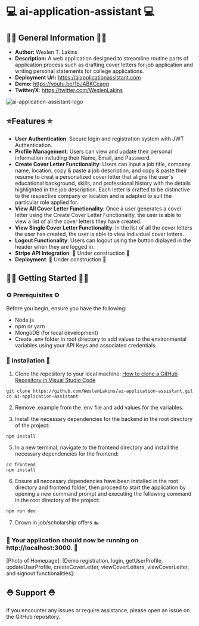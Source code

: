 # 💻 ai-application-assistant 💻

## 🧑‍🚀 General Information 🧑‍🚀
- **Author:** Weslen T. Lakins
- **Description:** A web application designed to streamline routine parts of application process such as drafting cover letters for job application and writing personal statements for college applications.
- **Deployment Url:** https://aiapplicationassistant.com
- **Demo:** https://youtu.be/1bJABKCcagg
- **Twitter/X**: https://twitter.com/WeslenLakins

![ai-application-assistant-logo](https://github.com/WeslenLakins/ai-application-assistant/assets/90317130/82eb6549-27bd-458c-867b-04d66eef4124)

## ⭐Features ⭐
- **User Authentication**: Secure login and registration system with JWT Authentication.
- **Profile Management**: Users can view and update their personal information including their Name, Email, and Password.
- **Create Cover Letter Functionality**: Users can input a job title, company name, location, copy & paste a job description, and copy & paste their resume to creat a personalized cover letter that aligns the user's educational background, skills, and professional history with the details highlighted in the job description. Each letter is crafted to be distinctive to the respective company or location and is adapted to suit the particular role applied for.
- **View All Cover Letter Functionality**: Once a user generates a cover letter using the Create Cover Letter Functionality, the user is able to view a list of all the cover letters they have created.
- **View Single Cover Letter Functionality**: In the list of all the cover letters the user has created, the user is able to view individual cover letters.
- **Logout Functionality**: Users can logout using the button diplayed in the header when they are logged in.
- **Stripe API Integration**: 🚧 Under construction 🚧
- **Deployment**: 🚧 Under construction 🚧
 
## 👩‍💻 Getting Started 🧑‍💻

### ⚙️ Prerequisites ⚙️

Before you begin, ensure you have the following:
- Node.js
- npm or yarn
- MongoDB (for local development)
- Create .env folder in root directory to add values to the environmental variables using your API Keys and associated credentials. 

### 📂 Installation 📂 

1. Clone the repository to your local machine: [How to clone a GitHub Repository in Visual Studio Code](https://learn.microsoft.com/en-us/azure/developer/javascript/how-to/with-visual-studio-code/clone-github-repository#:~:text=Open%20the%20command%20palette%20with,from%20GitHub%2C%20then%20press%20Enter.)

```
git clone https://github.com/WeslenLakins/ai-application-assistant.git
cd ai-application-assistant
```

2. Remove .example from the .env file and add values for the variables.
  

4. Install the necessary dependencies for the backend in the root directory of the project:

```
npm install
```

5. In a new terminal, navigate to the frontend directory and install the necessary dependencies for the frontend:

```
cd frontend
npm install
```

6. Ensure all neccesary dependencies have been installed in the root directory and frontend folder, then proceed to start the application by opening a new command prompt and executing the following command in the root directory of the project:

```
npm run dev
```
7. Drown in job/scholarship offers 🏊

### 🏁 Your application should now be running on http://localhost:3000. 🏁

[Photo of Homepage]:
[Demo registration, login, getUserProfile, updateUserProfile, createCoverLetter, viewCoverLetters, viewCoverLetter, and signout functionalities]:

## ⛑️ Support ⛑️

If you encounter any issues or require assistance, please open an issue on the GitHub repository.
